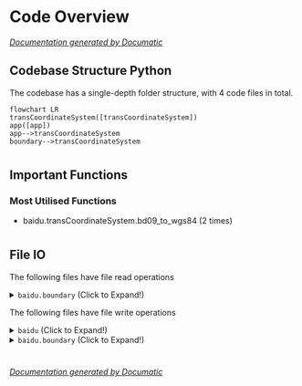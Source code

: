 # Code Overview

[_Documentation generated by Documatic_](https://www.documatic.com)

<!---Documatic-section-Codebase Structure Python-start--->
## Codebase Structure Python

The codebase has a single-depth folder structure,
                with 4 code files in total.

<!---Documatic-block-system_architecture-start--->
```mermaid
flowchart LR
transCoordinateSystem([transCoordinateSystem])
app([app])
app-->transCoordinateSystem
boundary-->transCoordinateSystem
```
<!---Documatic-block-system_architecture-end--->

# #
<!---Documatic-section-Codebase Structure Python-end--->

<!---Documatic-section-Important Functions-start--->
## Important Functions

<!---Documatic-block-important_funcs-start--->
<!---Documatic-block-most_used_funcs-start--->
### Most Utilised Functions

* baidu.transCoordinateSystem.bd09_to_wgs84 (2 times)
<!---Documatic-block-most_used_funcs-end--->
<!---Documatic-block-important_funcs-end--->

# #
<!---Documatic-section-Important Functions-end--->

<!---Documatic-section-File IO-start--->
## File IO

<!---Documatic-block-file_io-start--->
The following files have file read operations

<!---Documatic-block-baidu.boundary-start--->
<details>
	<summary><code>baidu.boundary</code> (Click to Expand!)</summary>

* baidu.boundary.app
</details>
<!---Documatic-block-baidu.boundary-end--->

The following files have file write operations

<!---Documatic-block-baidu-start--->
<details>
	<summary><code>baidu</code> (Click to Expand!)</summary>

* baidu.app
</details>
<!---Documatic-block-baidu-end--->

<!---Documatic-block-baidu.boundary-start--->
<details>
	<summary><code>baidu.boundary</code> (Click to Expand!)</summary>

* baidu.boundary.app
</details>
<!---Documatic-block-baidu.boundary-end--->
<!---Documatic-block-file_io-end--->

# #
<!---Documatic-section-File IO-end--->

[_Documentation generated by Documatic_](https://www.documatic.com)
